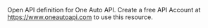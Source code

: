 Open API definition for One Auto API.   Create a free API Account at https://www.oneautoapi.com to use this resource.
